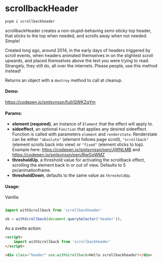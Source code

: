 # scrollbackHeader

```Bash
pnpm i scrollbackheader
```

scrollbackHeader creates a non-stupid-behaving semi-sticky top header, that sticks
to the top when needed, and scrolls away when not needed. Simple!

Created long ago, around 2014, in the early days of headers triggered by scroll events, when headers animated themselves in on the slightest scroll upwards, and placed themselves above the text you were trying to read. Strangely, they still do, all over the internets. Please people, use this method instead!

Returns an object with a `destroy` method to call at cleanup.

#### Demo:

https://codepen.io/smlsvnssn/full/QWKZqYm

#### Params:

-   **element (required)**, an instance of `Element` that the effect will apply to.
-   **sideeffect**, an optional `Function` that applies any desired sideeffect. Function is called with parameters `element` and `renderstate`. Renderstate can be either `"absolute"` (element follows page scroll), `"scrollback"` (element scrolls back into view) or `"fixed"` (element sticks to top). Example here: https://codepen.io/smlsvnssn/pen/JjWNLMB and https://codepen.io/smlsvnssn/pen/RwGqWMZ
-   **thresholdUp**, a threshold value for activating the scrollback effect, scrolling the element back in or out of view. Defaults to 5 px/animationframe.
-   **thresholdDown**, defaults to the same value as `thresholdUp`.

#### Usage:

Vanilla:

```JavaScript

import withScrollback from 'scrollbackheader'

sb = withScrollback(document.querySelector('header'));

```

As a svelte action:

```html
<script>
	import withScrollback from 'scrollbackheader'
</script>

<div class="header" use:withScrollback>Hello scrollbackheader!</div>
```
